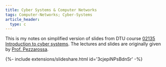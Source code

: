 ```yaml
---
title: Cyber Systems & Computer Networks
tags: Computer-Networks; Cyber-Systems
article_header:
  type: c
---
```


This is my notes on simplified version of slides from DTU course [02135 Introduction to cyber systems](https://kurser.dtu.dk/course/02135). The lectures and slides are originally given by [Prof. Pezzarossa](https://www.dtu.dk/Person/cwis?id=74954&type=person&lg=showcommon&entity=profile).

<div>{%- include extensions/slideshare.html id='3cjepiNPsBdnSr' -%}</div>

